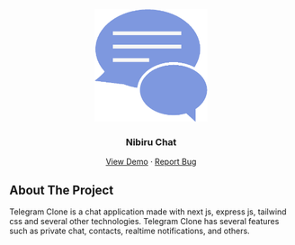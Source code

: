 <div align="center">
  <img src="./readme/logo.png" width="200px" height="200px" />
</div>
<h3 align="center">Nibiru Chat</h3>
<p align="center">
  <a href="https://nibiruchat.netlify.app/">View Demo</a>
  ·
  <a href="https://github.com/andry-pebrianto/nibiruchat-client/issues">Report Bug</a>
</p>

<!-- ABOUT THE PROJECT -->
## About The Project

Telegram Clone is a chat application made with next js, express js, tailwind css and several other technologies. Telegram Clone has several features such as private chat, contacts, realtime notifications, and others.
